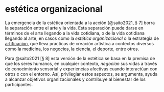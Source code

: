 # estética organizacional

La emergencia de la estética orientada a la acción [@saito2021, § 7] borra la separación entre el arte y la vida. Esta separación puede darse en términos de el arte llegando a la vida cotidiana, o de la vida cotidiana llegando al arte, en casos como la *estética organizacional* o la estrategia de [artificacion](artificacion.md), que lleva prácticas de creación artística a contextos diversos como la medicina, los negocios, la ciencia, el deporte, entre otros.

Para @saito2021 [§ 8] esta versión de la estética se basa en la premisa de que los seres humanos, en cualquier contexto, *negocian* sus vidas a través de conocimiento sensorial y experiencias afectivas cuando interactúan con otros o con el entorno. Así, privilegiar estos aspectos, se argumenta, ayuda a alcanzar objetivos organizacionales y contribuye al bienestar de los participantes.
